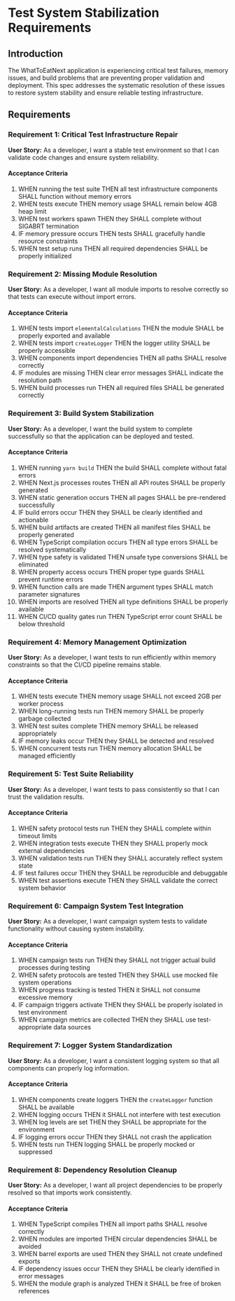 # Test System Stabilization Requirements

## Introduction

The WhatToEatNext application is experiencing critical test failures, memory issues, and build problems that are preventing proper validation and deployment. This spec addresses the systematic resolution of these issues to restore system stability and ensure reliable testing infrastructure.

## Requirements

### Requirement 1: Critical Test Infrastructure Repair

**User Story:** As a developer, I want a stable test environment so that I can validate code changes and ensure system reliability.

#### Acceptance Criteria

1. WHEN running the test suite THEN all test infrastructure components SHALL function without memory errors
2. WHEN tests execute THEN memory usage SHALL remain below 4GB heap limit
3. WHEN test workers spawn THEN they SHALL complete without SIGABRT termination
4. IF memory pressure occurs THEN tests SHALL gracefully handle resource constraints
5. WHEN test setup runs THEN all required dependencies SHALL be properly initialized

### Requirement 2: Missing Module Resolution

**User Story:** As a developer, I want all module imports to resolve correctly so that tests can execute without import errors.

#### Acceptance Criteria

1. WHEN tests import `elementalCalculations` THEN the module SHALL be properly exported and available
2. WHEN tests import `createLogger` THEN the logger utility SHALL be properly accessible
3. WHEN components import dependencies THEN all paths SHALL resolve correctly
4. IF modules are missing THEN clear error messages SHALL indicate the resolution path
5. WHEN build processes run THEN all required files SHALL be generated correctly

### Requirement 3: Build System Stabilization

**User Story:** As a developer, I want the build system to complete successfully so that the application can be deployed and tested.

#### Acceptance Criteria

1. WHEN running `yarn build` THEN the build SHALL complete without fatal errors
2. WHEN Next.js processes routes THEN all API routes SHALL be properly generated
3. WHEN static generation occurs THEN all pages SHALL be pre-rendered successfully
4. IF build errors occur THEN they SHALL be clearly identified and actionable
5. WHEN build artifacts are created THEN all manifest files SHALL be properly generated
6. WHEN TypeScript compilation occurs THEN all type errors SHALL be resolved systematically
7. WHEN type safety is validated THEN unsafe type conversions SHALL be eliminated
8. WHEN property access occurs THEN proper type guards SHALL prevent runtime errors
9. WHEN function calls are made THEN argument types SHALL match parameter signatures
10. WHEN imports are resolved THEN all type definitions SHALL be properly available
11. WHEN CI/CD quality gates run THEN TypeScript error count SHALL be below threshold

### Requirement 4: Memory Management Optimization

**User Story:** As a developer, I want tests to run efficiently within memory constraints so that the CI/CD pipeline remains stable.

#### Acceptance Criteria

1. WHEN tests execute THEN memory usage SHALL not exceed 2GB per worker process
2. WHEN long-running tests run THEN memory SHALL be properly garbage collected
3. WHEN test suites complete THEN memory SHALL be released appropriately
4. IF memory leaks occur THEN they SHALL be detected and resolved
5. WHEN concurrent tests run THEN memory allocation SHALL be managed efficiently

### Requirement 5: Test Suite Reliability

**User Story:** As a developer, I want tests to pass consistently so that I can trust the validation results.

#### Acceptance Criteria

1. WHEN safety protocol tests run THEN they SHALL complete within timeout limits
2. WHEN integration tests execute THEN they SHALL properly mock external dependencies
3. WHEN validation tests run THEN they SHALL accurately reflect system state
4. IF test failures occur THEN they SHALL be reproducible and debuggable
5. WHEN test assertions execute THEN they SHALL validate the correct system behavior

### Requirement 6: Campaign System Test Integration

**User Story:** As a developer, I want campaign system tests to validate functionality without causing system instability.

#### Acceptance Criteria

1. WHEN campaign tests run THEN they SHALL not trigger actual build processes during testing
2. WHEN safety protocols are tested THEN they SHALL use mocked file system operations
3. WHEN progress tracking is tested THEN it SHALL not consume excessive memory
4. IF campaign triggers activate THEN they SHALL be properly isolated in test environment
5. WHEN campaign metrics are collected THEN they SHALL use test-appropriate data sources

### Requirement 7: Logger System Standardization

**User Story:** As a developer, I want a consistent logging system so that all components can properly log information.

#### Acceptance Criteria

1. WHEN components create loggers THEN the `createLogger` function SHALL be available
2. WHEN logging occurs THEN it SHALL not interfere with test execution
3. WHEN log levels are set THEN they SHALL be appropriate for the environment
4. IF logging errors occur THEN they SHALL not crash the application
5. WHEN tests run THEN logging SHALL be properly mocked or suppressed

### Requirement 8: Dependency Resolution Cleanup

**User Story:** As a developer, I want all project dependencies to be properly resolved so that imports work consistently.

#### Acceptance Criteria

1. WHEN TypeScript compiles THEN all import paths SHALL resolve correctly
2. WHEN modules are imported THEN circular dependencies SHALL be avoided
3. WHEN barrel exports are used THEN they SHALL not create undefined exports
4. IF dependency issues occur THEN they SHALL be clearly identified in error messages
5. WHEN the module graph is analyzed THEN it SHALL be free of broken references
